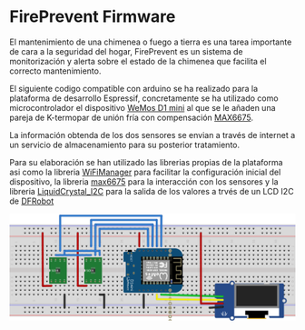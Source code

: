 # FirePrevent Firmware

El mantenimiento de una chimenea o fuego a tierra es una tarea importante de cara a la seguridad del hogar, FirePrevent es un sistema de monitorización y alerta sobre el estado de la chimenea que facilita el correcto mantenimiento.

El siguiente codigo compatible con arduino se ha realizado para la plataforma de desarrollo Espressif, concretamente se ha utilizado como microcontrolador el dispositivo [WeMos D1 mini](http://www.wemos.cc/Products/d1_mini.html) al que se le añaden una pareja de K-termopar de unión fría con compensación [MAX6675](https://www.maximintegrated.com/en/products/analog/sensors-and-sensor-interface/MAX6675.html).

La información obtenda de los dos sensores se envian a través de internet a un servicio de almacenamiento para su posterior tratamiento.

Para su elaboración se han utilizado las librerias propias de la plataforma asi como la libreria [WiFiManager](https://github.com/tzapu/WiFiManager) para facilitar la configuración inicial del dispositivo, la libreria [max6675](https://github.com/adafruit/MAX6675-library) para la interacción con los sensores y la libreria [LiquidCrystal_I2C](https://github.com/fdebrabander/Arduino-LiquidCrystal-I2C-library) para la salida de los valores a trvés de un LCD I2C de [DFRobot](http://www.dfrobot.com/index.php)

![alt text](https://github.com/adomenech73/FirePrevent_firmware/raw/master/FirePrevent_bb.svg "Sketch del dispositivo")

